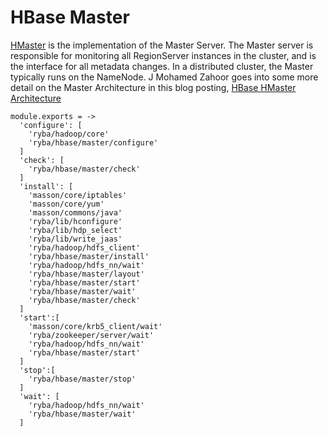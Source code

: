 
# HBase Master

[HMaster](http://hbase.apache.org/book.html#_master) is the implementation of the Master Server.
The Master server is responsible for monitoring all RegionServer instances in the cluster, and is the interface for all metadata changes.
In a distributed cluster, the Master typically runs on the NameNode.
J Mohamed Zahoor goes into some more detail on the Master Architecture in this blog posting, [HBase HMaster Architecture](http://blog.zahoor.in/2012/08/hbase-hmaster-architecture/)

    module.exports = ->
      'configure': [
        'ryba/hadoop/core'
        'ryba/hbase/master/configure'
      ]
      'check': [
        'ryba/hbase/master/check'
      ]
      'install': [
        'masson/core/iptables'
        'masson/core/yum'
        'masson/commons/java'
        'ryba/lib/hconfigure'
        'ryba/lib/hdp_select'
        'ryba/lib/write_jaas'
        'ryba/hadoop/hdfs_client'
        'ryba/hbase/master/install'
        'ryba/hadoop/hdfs_nn/wait'
        'ryba/hbase/master/layout'
        'ryba/hbase/master/start'
        'ryba/hbase/master/wait'
        'ryba/hbase/master/check'
      ]
      'start':[ 
        'masson/core/krb5_client/wait'
        'ryba/zookeeper/server/wait'
        'ryba/hadoop/hdfs_nn/wait'
        'ryba/hbase/master/start'
      ]
      'stop':[
        'ryba/hbase/master/stop'
      ]
      'wait': [
        'ryba/hadoop/hdfs_nn/wait'
        'ryba/hbase/master/wait'
      ]
